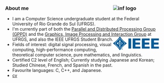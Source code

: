 ### About me <img src="/assets/inf-logo.png" alt="inf logo" style="width: 150px;" align="right"/>
- I am a Computer Science undergraduate student at the Federal University of Rio Grande do Sul (UFRGS).
- I'm currently part of both the [Parallel and Distributed Processing Group (GPPD)](https://www.inf.ufrgs.br/gppd/site/) and the [Graphics, Image Processing and Interaction Group](https://www.inf.ufrgs.br/cg/) at UFRGS, and also the IEEE UFRGS Student Branch. <img src="/assets/ieee-logo.png" alt="ieee logo" style="width: 150px;" align="right"/>
- Fields of interest: digital signal processing, visual computing, high-performance computing, theoretical computer science, pure mathematics, and linguistics. 
- Certified C2 level of English; Currently studying Japanese and Korean; Studied Chinese, French, and Spanish in the past.
- Favourite languages: C, C++, and Japanese.
- [cv](https://beckcomp.github.io/CV.pdf)

